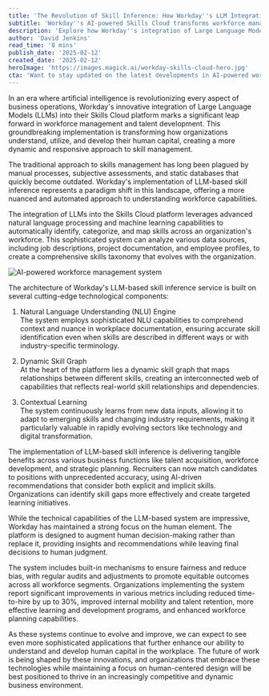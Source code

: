 ```yaml
---
title: 'The Revolution of Skill Inference: How Workday''s LLM Integration is Reshaping Workforce Intelligence'
subtitle: 'Workday''s AI-powered Skills Cloud transforms workforce management'
description: 'Explore how Workday''s integration of Large Language Models into the Skills Cloud platform revolutionizes workforce management with automated skill inference and mapping, transforming how organizations understand and develop human capital for improved talent matching and strategic planning.'
author: 'David Jenkins'
read_time: '8 mins'
publish_date: '2025-02-12'
created_date: '2025-02-12'
heroImage: 'https://images.magick.ai/workday-skills-cloud-hero.jpg'
cta: 'Want to stay updated on the latest developments in AI-powered workforce management? Follow us on LinkedIn for exclusive insights and analysis from industry experts!'
---
```


In an era where artificial intelligence is revolutionizing every aspect of business operations, Workday's innovative integration of Large Language Models (LLMs) into their Skills Cloud platform marks a significant leap forward in workforce management and talent development. This groundbreaking implementation is transforming how organizations understand, utilize, and develop their human capital, creating a more dynamic and responsive approach to skill management.

The traditional approach to skills management has long been plagued by manual processes, subjective assessments, and static databases that quickly become outdated. Workday's implementation of LLM-based skill inference represents a paradigm shift in this landscape, offering a more nuanced and automated approach to understanding workforce capabilities.

The integration of LLMs into the Skills Cloud platform leverages advanced natural language processing and machine learning capabilities to automatically identify, categorize, and map skills across an organization's workforce. This sophisticated system can analyze various data sources, including job descriptions, project documentation, and employee profiles, to create a comprehensive skills taxonomy that evolves with the organization.

![AI-powered workforce management system](https://i.magick.ai/PIXE/1739410923764_magick_img.webp)

The architecture of Workday's LLM-based skill inference service is built on several cutting-edge technological components:

1. Natural Language Understanding (NLU) Engine  
   The system employs sophisticated NLU capabilities to comprehend context and nuance in workplace documentation, ensuring accurate skill identification even when skills are described in different ways or with industry-specific terminology.

2. Dynamic Skill Graph  
   At the heart of the platform lies a dynamic skill graph that maps relationships between different skills, creating an interconnected web of capabilities that reflects real-world skill relationships and dependencies.

3. Contextual Learning  
   The system continuously learns from new data inputs, allowing it to adapt to emerging skills and changing industry requirements, making it particularly valuable in rapidly evolving sectors like technology and digital transformation.

The implementation of LLM-based skill inference is delivering tangible benefits across various business functions like talent acquisition, workforce development, and strategic planning. Recruiters can now match candidates to positions with unprecedented accuracy, using AI-driven recommendations that consider both explicit and implicit skills. Organizations can identify skill gaps more effectively and create targeted learning initiatives.

While the technical capabilities of the LLM-based system are impressive, Workday has maintained a strong focus on the human element. The platform is designed to augment human decision-making rather than replace it, providing insights and recommendations while leaving final decisions to human judgment.

The system includes built-in mechanisms to ensure fairness and reduce bias, with regular audits and adjustments to promote equitable outcomes across all workforce segments. Organizations implementing the system report significant improvements in various metrics including reduced time-to-hire by up to 30%, improved internal mobility and talent retention, more effective learning and development programs, and enhanced workforce planning capabilities.

As these systems continue to evolve and improve, we can expect to see even more sophisticated applications that further enhance our ability to understand and develop human capital in the workplace. The future of work is being shaped by these innovations, and organizations that embrace these technologies while maintaining a focus on human-centered design will be best positioned to thrive in an increasingly competitive and dynamic business environment.